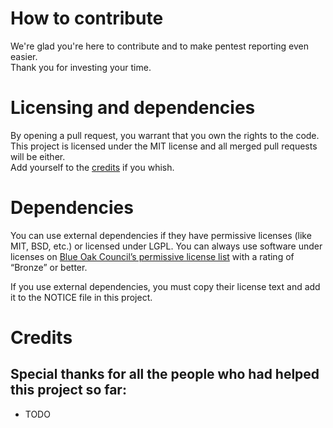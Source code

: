 # How to contribute
We're glad you're here to contribute and to make pentest reporting even easier.  
Thank you for investing your time.

# Licensing and dependencies
By opening a pull request, you warrant that you own the rights to the code.
This project is licensed under the MIT license and all merged pull requests will be either.  
Add yourself to the [credits](#credits) if you whish.

# Dependencies
You can use external dependencies if they have permissive licenses (like MIT, BSD, etc.) or licensed under LGPL. You can always use software under licenses on [Blue Oak Council’s permissive license list](https://blueoakcouncil.org/list) with a rating of “Bronze” or better.

If you use external dependencies, you must copy their license text and add it to the NOTICE file in this project.

# Credits
## Special thanks for all the people who had helped this project so far:
* TODO
